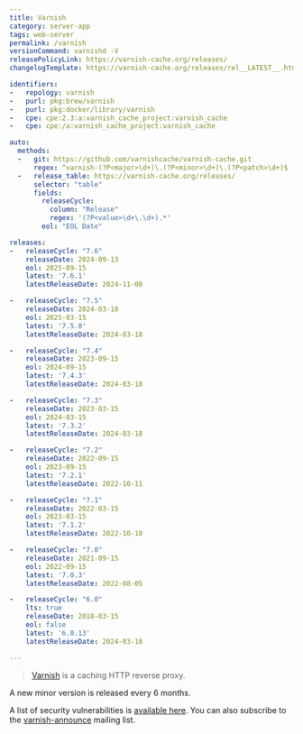 ```yaml
---
title: Varnish
category: server-app
tags: web-server
permalink: /varnish
versionCommand: varnishd -V
releasePolicyLink: https://varnish-cache.org/releases/
changelogTemplate: https://varnish-cache.org/releases/rel__LATEST__.html

identifiers:
-   repology: varnish
-   purl: pkg:brew/varnish
-   purl: pkg:docker/library/varnish
-   cpe: cpe:2.3:a:varnish_cache_project:varnish_cache
-   cpe: cpe:/a:varnish_cache_project:varnish_cache

auto:
  methods:
  -   git: https://github.com/varnishcache/varnish-cache.git
      regex: ^varnish-(?P<major>\d+)\.(?P<minor>\d+)\.(?P<patch>\d+)$
  -   release_table: https://varnish-cache.org/releases/
      selector: "table"
      fields:
        releaseCycle:
          column: "Release"
          regex: '(?P<value>\d+\.\d+).*'
        eol: "EOL Date"

releases:
-   releaseCycle: "7.6"
    releaseDate: 2024-09-13
    eol: 2025-09-15
    latest: '7.6.1'
    latestReleaseDate: 2024-11-08

-   releaseCycle: "7.5"
    releaseDate: 2024-03-18
    eol: 2025-03-15
    latest: '7.5.0'
    latestReleaseDate: 2024-03-18

-   releaseCycle: "7.4"
    releaseDate: 2023-09-15
    eol: 2024-09-15
    latest: '7.4.3'
    latestReleaseDate: 2024-03-18

-   releaseCycle: "7.3"
    releaseDate: 2023-03-15
    eol: 2024-03-15
    latest: '7.3.2'
    latestReleaseDate: 2024-03-18

-   releaseCycle: "7.2"
    releaseDate: 2022-09-15
    eol: 2023-09-15
    latest: '7.2.1'
    latestReleaseDate: 2022-10-11

-   releaseCycle: "7.1"
    releaseDate: 2022-03-15
    eol: 2023-03-15
    latest: '7.1.2'
    latestReleaseDate: 2022-10-10

-   releaseCycle: "7.0"
    releaseDate: 2021-09-15
    eol: 2022-09-15
    latest: '7.0.3'
    latestReleaseDate: 2022-08-05

-   releaseCycle: "6.0"
    lts: true
    releaseDate: 2018-03-15
    eol: false
    latest: '6.0.13'
    latestReleaseDate: 2024-03-18

---
```


> [Varnish](https://varnish-cache.org/) is a caching HTTP reverse proxy.

A new minor version is released every 6 months.

A list of security vulnerabilities is [available here](https://varnish-cache.org/security/index.html).
You can also subscribe to the [varnish-announce](https://varnish-cache.org/lists/mailman/listinfo/varnish-announce)
mailing list.

